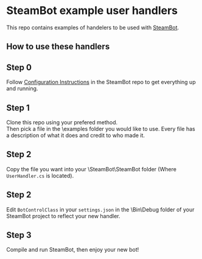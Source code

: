 SteamBot example user handlers
================

This repo contains examples of handelers to be used with [SteamBot](https://github.com/Jessecar96/SteamBot).

## How to use these handlers ##

## Step 0 ##

Follow [Configuration Instructions](https://github.com/Jessecar96/SteamBot/blob/master/README.md#configuration-instructions) in the SteamBot repo to get everything up and running.

## Step 1 ##

Clone this repo using your prefered method.  
Then pick a file in the \examples folder you would like to use.  Every file has a description of what it does and credit to who made it.

## Step 2 ##

Copy the file you want into your \SteamBot\SteamBot folder (Where `UserHandler.cs` is located).

## Step 2 ##

Edit `BotControlClass` in your `settings.json` in the \Bin\Debug folder of your SteamBot project to reflect your new handler.

## Step 3 ##

Compile and run SteamBot, then enjoy your new bot!